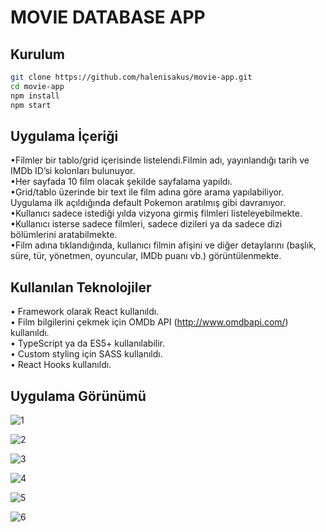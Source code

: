 # MOVIE DATABASE APP

## Kurulum

```bash
git clone https://github.com/halenisakus/movie-app.git
cd movie-app
npm install
npm start
```

## Uygulama İçeriği

•Filmler bir tablo/grid içerisinde listelendi.Filmin adı, yayınlandığı tarih ve IMDb
ID’si kolonları bulunuyor.<br/>
•Her sayfada 10 film olacak şekilde sayfalama yapıldı.<br/>
•Grid/tablo üzerinde bir text ile film adına göre arama yapılabiliyor. Uygulama ilk açıldığında
default Pokemon aratılmış gibi davranıyor.<br/>
•Kullanıcı sadece istediği yılda vizyona girmiş filmleri listeleyebilmekte.<br/>
•Kullanıcı isterse sadece filmleri, sadece dizileri ya da sadece dizi bölümlerini aratabilmekte.<br/>
•Film adına tıklandığında, kullanıcı filmin afişini ve diğer detaylarını (başlık, süre, tür, yönetmen,
oyuncular, IMDb puanı vb.) görüntülenmekte.<br/>





## Kullanılan Teknolojiler

• Framework olarak React kullanıldı.<br/>
• Film bilgilerini çekmek için OMDb API (http://www.omdbapi.com/) kullanıldı.<br/>
• TypeScript ya da ES5+ kullanılabilir.<br/>
• Custom styling için SASS kullanıldı.<br/>
• React Hooks kullanıldı.<br/>

## Uygulama Görünümü

![1](https://user-images.githubusercontent.com/47247825/93691231-25ffc880-faeb-11ea-8846-d876aa8717e9.png)


![2](https://user-images.githubusercontent.com/47247825/93691232-26985f00-faeb-11ea-99c3-8644277547e4.png)


![3](https://user-images.githubusercontent.com/47247825/93691233-2730f580-faeb-11ea-979d-981b40a4b6a2.png)


![4](https://user-images.githubusercontent.com/47247825/93691234-28fab900-faeb-11ea-9f16-7183b2260469.png)


![5](https://user-images.githubusercontent.com/47247825/93691236-2a2be600-faeb-11ea-936f-29114c62ace6.png)


![6](https://user-images.githubusercontent.com/47247825/93691237-2ac47c80-faeb-11ea-8713-88400e16ad75.png)



